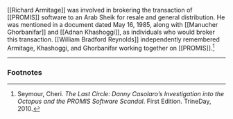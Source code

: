 [[Richard Armitage]] was involved in brokering the transaction of [[PROMIS]] software to an Arab Sheik for resale and general distribution. He was mentioned in a document dated May 16, 1985, along with [[Manucher Ghorbanifar]] and [[Adnan Khashoggi]], as individuals who would broker this transaction. [[William Bradford Reynolds]] independently remembered Armitage, Khashoggi, and Ghorbanifar working together on [[PROMIS]].[^1]

---
### Footnotes

[^1]: Seymour, Cheri. *The Last Circle: Danny Casolaro’s Investigation into the Octopus and the PROMIS Software Scandal*. First Edition. TrineDay, 2010.